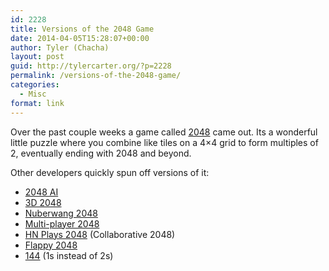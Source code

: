 ```yaml
---
id: 2228
title: Versions of the 2048 Game
date: 2014-04-05T15:28:07+00:00
author: Tyler (Chacha)
layout: post
guid: http://tylercarter.org/?p=2228
permalink: /versions-of-the-2048-game/
categories:
  - Misc
format: link
---
```

Over the past couple weeks a game called [2048](http://gabrielecirulli.github.io/2048/) came out. Its a wonderful little puzzle where you combine like tiles on a 4&#215;4 grid to form multiples of 2, eventually ending with 2048 and beyond.

Other developers quickly spun off versions of it:

  * [2048 AI](http://ov3y.github.io/2048-AI/)
  * [3D 2048](http://joppi.github.io/2048-3D/)
  * [Nuberwang 2048](http://louhuang.com/2048-numberwang/)
  * [Multi-player 2048](http://emils.github.io/2048-multiplayer/)
  * [HN Plays 2048](http://hnplays2048.herokuapp.com/) (Collaborative 2048)
  * [Flappy 2048](http://hczhcz.github.io/Flappy-2048/)
  * [144](http://joezeng.github.io/144/) (1s instead of 2s)